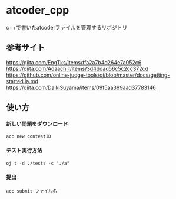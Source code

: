# atcoder_cpp
c++で書いたatcoderファイルを管理するリポジトリ

## 参考サイト
https://qiita.com/EngTks/items/ffa2a7b4d264e7a052c6  
https://qiita.com/Adaachill/items/3d4ddad56c5c2cc372cd  
https://github.com/online-judge-tools/oj/blob/master/docs/getting-started.ja.md  
https://qiita.com/DaikiSuyama/items/09f5aa399aad37783146  

## 使い方
#### 新しい問題をダウンロード
~~~
acc new contestID
~~~
#### テスト実行方法
~~~
oj t -d ./tests -c "./a"
~~~
#### 提出
~~~
acc submit ファイル名
~~~
